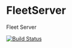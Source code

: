 # FleetServer
Fleet Server

[![Build Status](https://travis-ci.org/FleetingMotivations/FleetServer.svg?branch=develop)](https://travis-ci.org/FleetingMotivations/FleetServer)
